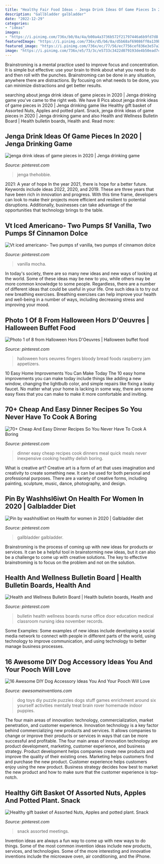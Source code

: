 ```yaml
---
title: "Healthy Fair Food Ideas - Jenga Drink Ideas Of Game Pieces In 2020"
description: "Gallbladder galbladder"
date: "2022-12-29"
categories:
- "ideas"
images:
- "https://i.pinimg.com/736x/b0/0a/4a/b00a4a3736b572f21797446a6b9fd7d8.jpg"
featuredImage: "https://i.pinimg.com/736x/d5/b6/8a/d5b68af69086ff0a139bb1785e0e37e1--halloween-foods-halloween-stuff.jpg"
featured_image: "https://i.pinimg.com/736x/ec/77/56/ec7756cef836e3e57a3f1a14bb23f4c0.jpg"
image: "https://i.pinimg.com/736x/e5/73/3c/e5733c3422d079193de4b50ead7cda62--health-and-wellness-bulletin-boards.jpg"
---
```



Brainstroming is a mental practice used to improve focus and concentration. It is simple but effective: use your brain to think about what you need to do and then roll with the punches. Brainstroming can be done in any situation, anywhere there are distractions. By focusing on what needs to be done, you can minimize distractions and get better results.

	

		
searching about jenga drink ideas of game pieces in 2020 | Jenga drinking game you've came to the right web. We have 8 Pics about jenga drink ideas of game pieces in 2020 | Jenga drinking game like Healthy gift basket of Assorted Nuts, Apples and potted plant. Snack, jenga drink ideas of game pieces in 2020 | Jenga drinking game and also Health and Wellness Bulletin Board | Health bulletin boards, Health and. Read more:
		
    
## Jenga Drink Ideas Of Game Pieces In 2020 | Jenga Drinking Game

<img loading=lazy src="https://i.pinimg.com/736x/10/ef/4d/10ef4d738318e7973a955f09741b6ade.jpg" onerror="this.onerror=null;this.src='https://tse2.mm.bing.net/th?id=OIP.zcw0DMQesvL__Axzw0JWwAHaJ3&amp;pid=15.1';" alt="jenga drink ideas of game pieces in 2020 | Jenga drinking game">

_Source: pinterest.com_

>jenga thehobbie. 

	

2021: A year of hope
In the year 2021, there is hope for a better future. Keywords include ideas 2022, 2020, and 2019. These are three years that have been rich in innovation and progress. With this time frame, developers can look to make their projects more efficient and resilient to potential disruptions. Additionally, businesses can take advantage of the opportunities that technology brings to the table.

    
## Vt Iced Americano- Two Pumps Sf Vanilla, Two Pumps Sf Cinnamon Dolce

<img loading=lazy src="https://i.pinimg.com/736x/af/ed/07/afed07f431960a5b813613fe28f38281.jpg" onerror="this.onerror=null;this.src='https://tse1.mm.bing.net/th?id=OIP._PUd_PCWy9qrOn_Ygh80qQHaJ3&amp;pid=15.1';" alt="Vt iced americano- Two pumps sf vanilla, two pumps sf cinnamon dolce">

_Source: pinterest.com_

>vanilla mocha. 

	

In today's society, there are so many new ideas and new ways of looking at the world. Some of these ideas may be new to you, while others may be more common knowledge to some people. Regardless, there are a number of different ideas that could be useful in your life. One such idea is to try out new breathing exercises. Breathing exercises can help improve your health and well-being in a number of ways, including decreasing stress and improving your mood.

    
## Photo 1 Of 8 From Halloween Hors D&#039;Oeuvres | Halloween Buffet Food

<img loading=lazy src="https://i.pinimg.com/736x/d5/b6/8a/d5b68af69086ff0a139bb1785e0e37e1--halloween-foods-halloween-stuff.jpg" onerror="this.onerror=null;this.src='https://tse3.mm.bing.net/th?id=OIP.7vglEdjP-XqrmM2fS9eQNgAAAA&amp;pid=15.1';" alt="Photo 1 of 8 from Halloween Hors D&#039;Oeuvres | Halloween buffet food">

_Source: pinterest.com_

>halloween hors oeuvres fingers bloody bread foods raspberry jam appetizers. 

	

10 Easy Home Improvements You Can Make Today
The 10 easy home improvements you can make today include things like adding a new window, changing the lightbulb color, and simple repairs like fixing a leaky faucet. No matter what your home is lacking in some way, there are some easy fixes that you can make to make it more comfortable and inviting.

    
## 70+ Cheap And Easy Dinner Recipes So You Never Have To Cook A Boring

<img loading=lazy src="https://i.pinimg.com/736x/ec/77/56/ec7756cef836e3e57a3f1a14bb23f4c0.jpg" onerror="this.onerror=null;this.src='https://tse2.mm.bing.net/th?id=OIP.BU0hBKIwtFoEqKOTroz7aAHaNS&amp;pid=15.1';" alt="70+ Cheap And Easy Dinner Recipes So You Never Have To Cook A Boring">

_Source: pinterest.com_

>dinner easy cheap recipes cook dinners meal quick meals never inexpensive cooking healthy delish boring. 

	

What is creative art?
Creative art is a form of art that uses imagination and creativity to create something new. It can be used for both personal and professional purposes. There are a variety of creative forms, including painting, sculpture, music, dance, photography, and design.

    
## Pin By Washhsl6iwt On Health For Women In 2020 | Galbladder Diet

<img loading=lazy src="https://i.pinimg.com/736x/3d/81/a4/3d81a49a78e846cb82ad1a2fb298458c.jpg" onerror="this.onerror=null;this.src='https://tse2.mm.bing.net/th?id=OIP.QbwmQypRaDje72I6E57UvAHaLG&amp;pid=15.1';" alt="Pin by washhsl6iwt on Health for women in 2020 | Galbladder diet">

_Source: pinterest.com_

>gallbladder galbladder. 

	

Brainstroming is the process of coming up with new ideas for products or services. It can be a helpful tool in brainstorming new ideas, but it can also be a challenge to come up with creative solutions. The key to effective brainstroming is to focus on the problem and not on the solution.

    
## Health And Wellness Bulletin Board | Health Bulletin Boards, Health And

<img loading=lazy src="https://i.pinimg.com/736x/e5/73/3c/e5733c3422d079193de4b50ead7cda62--health-and-wellness-bulletin-boards.jpg" onerror="this.onerror=null;this.src='https://tse1.mm.bing.net/th?id=OIP.WjGB43uzXKQciLKpWiO9IAHaJ3&amp;pid=15.1';" alt="Health and Wellness Bulletin Board | Health bulletin boards, Health and">

_Source: pinterest.com_

>bulletin health wellness boards nurse office door education medical classroom nursing idea november records. 

	

Some Examples:
Some examples of new ideas include developing a social media network to connect with people in different parts of the world, using technology to improve communication, and using technology to better manage business processes.

    
## 16 Awesome DIY Dog Accessory Ideas You And Your Pooch Will Love

<img loading=lazy src="http://www.awesomeinventions.com/wp-content/uploads/2015/10/dog-food-puzzle.jpg" onerror="this.onerror=null;this.src='https://tse3.mm.bing.net/th?id=OIP.lghsrM-5SpT3rN6fl9wy5AHaFe&amp;pid=15.1';" alt="16 Awesome DIY Dog Accessory Ideas You And Your Pooch Will Love">

_Source: awesomeinventions.com_

>dog toys diy puzzle puzzles dogs stuff games enrichment around six yourself activities mentally treat brain rover homemade indoor puppies. 

	

The four main areas of innovation: technology, commercialization, market penetration, and customer experience.
Innovation technology is a key factor behind commercializing new products and services. It allows companies to change or improve their products or services in ways that can be more successful and profitable. The four main areas of innovation technology are product development, marketing, customer experience, and business strategy. Product development helps companies create new products and improve the quality of their existing ones. Marketing helps customers find and purchase the new product. Customer experience helps customers enjoy using the new product. Business strategy decides how best to market the new product and how to make sure that the customer experience is top-notch.

    
## Healthy Gift Basket Of Assorted Nuts, Apples And Potted Plant. Snack

<img loading=lazy src="https://i.pinimg.com/736x/b0/0a/4a/b00a4a3736b572f21797446a6b9fd7d8.jpg" onerror="this.onerror=null;this.src='https://tse1.mm.bing.net/th?id=OIP.ujwqiZEJP8PKC8fQJUhGuQHaJ6&amp;pid=15.1';" alt="Healthy gift basket of Assorted Nuts, Apples and potted plant. Snack">

_Source: pinterest.com_

>snack assorted meetings. 

	

Invention ideas are always a fun way to come up with new ways to do things. Some of the most common invention ideas include new products, services, and technologies. Some of the more interesting and innovative inventions include the microwave oven, air conditioning, and the iPhone.

